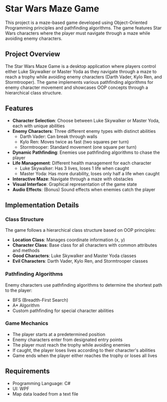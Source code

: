 # Star Wars Maze Game

This project is a maze-based game developed using Object-Oriented Programming principles and pathfinding algorithms. The game features Star Wars characters where the player must navigate through a maze while avoiding enemy characters.

## Project Overview

The Star Wars Maze Game is a desktop application where players control either Luke Skywalker or Master Yoda as they navigate through a maze to reach a trophy while avoiding enemy characters (Darth Vader, Kylo Ren, and Stormtrooper). The game implements various pathfinding algorithms for enemy character movement and showcases OOP concepts through a hierarchical class structure.

## Features

- **Character Selection**: Choose between Luke Skywalker or Master Yoda, each with unique abilities
- **Enemy Characters**: Three different enemy types with distinct abilities
  - Darth Vader: Can break through walls
  - Kylo Ren: Moves twice as fast (two squares per turn)
  - Stormtrooper: Standard movement (one square per turn)
- **Dynamic Pathfinding**: Enemies use pathfinding algorithms to chase the player
- **Life Management**: Different health management for each character
  - Luke Skywalker: Has 3 lives, loses 1 life when caught
  - Master Yoda: Has more durability, loses only half a life when caught
- **Interactive Maze**: Navigate through a maze with obstacles
- **Visual Interface**: Graphical representation of the game state
- **Audio Effects**: (Bonus) Sound effects when enemies catch the player

## Implementation Details

### Class Structure

The game follows a hierarchical class structure based on OOP principles:

- **Location Class**: Manages coordinate information (x, y)
- **Character Class**: Base class for all characters with common attributes and methods
- **Good Characters**: Luke Skywalker and Master Yoda classes
- **Evil Characters**: Darth Vader, Kylo Ren, and Stormtrooper classes

### Pathfinding Algorithms

Enemy characters use pathfinding algorithms to determine the shortest path to the player:
- BFS (Breadth-First Search)
- A* Algorithm
- Custom pathfinding for special character abilities

### Game Mechanics

- The player starts at a predetermined position
- Enemy characters enter from designated entry points
- The player must reach the trophy while avoiding enemies
- If caught, the player loses lives according to their character's abilities
- Game ends when the player either reaches the trophy or loses all lives

## Requirements

- Programming Language: C#
- UI: WPF
- Map data loaded from a text file 


